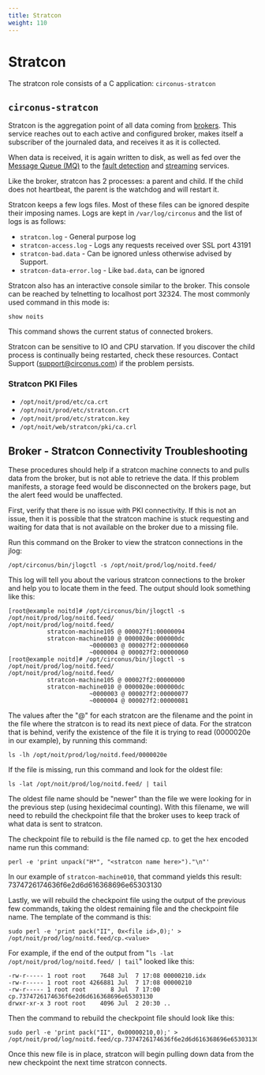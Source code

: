 ```yaml
---
title: Stratcon
weight: 110
---
```


# Stratcon

The stratcon role consists of a C application: `circonus-stratcon`

## `circonus-stratcon`

Stratcon is the aggregation point of all data coming from [brokers](/circonus/on-premises/roles-services/broker).  This service reaches out to each active and configured broker, makes itself a subscriber of the journaled data, and receives it as it is collected.

When data is received, it is again written to disk, as well as fed over the [Message Queue (MQ)](/circonus/on-premises/roles-services/mq) to the [fault detection](/circonus/on-premises/roles-services/fault-detection) and [streaming](/circonus/on-premises/roles-services/web-stream) services.

Like the broker, stratcon has 2 processes: a parent and child.  If the child does not heartbeat, the parent is the watchdog and will restart it.

Stratcon keeps a few logs files. Most of these files can be ignored despite their imposing names. Logs are kept in `/var/log/circonus` and the list of logs is as follows:

 * `stratcon.log` - General purpose log
 * `stratcon-access.log` - Logs any requests received over SSL port 43191
 * `stratcon-bad.data` - Can be ignored unless otherwise advised by Support.
 * `stratcon-data-error.log` - Like `bad.data`, can be ignored

Stratcon also has an interactive console similar to the broker.  This console
can be reached by telnetting to localhost port 32324.  The most commonly used
command in this mode is:
```
show noits
```

This command shows the current status of connected brokers.

Stratcon can be sensitive to IO and CPU starvation.  If you discover the child process is continually being restarted, check these resources.  Contact Support (support@circonus.com) if the problem persists.

### Stratcon PKI Files

 * `/opt/noit/prod/etc/ca.crt`
 * `/opt/noit/prod/etc/stratcon.crt`
 * `/opt/noit/prod/etc/stratcon.key`
 * `/opt/noit/web/stratcon/pki/ca.crl`

## Broker - Stratcon Connectivity Troubleshooting

These procedures should help if a stratcon machine connects to and pulls data from the broker, but is not able to retrieve the data. If this problem manifests, a storage feed would be disconnected on the brokers page, but the alert feed would be unaffected.

First, verify that there is no issue with PKI connectivity. If this is not an issue, then it is possible that the stratcon machine is stuck requesting and waiting for data that is not available on the broker due to a missing file.

Run this command on the Broker to view the stratcon connections in the jlog:
```
/opt/circonus/bin/jlogctl -s /opt/noit/prod/log/noitd.feed/
```

This log will tell you about the various stratcon connections to the broker and help you to locate them in the feed. The output should look something like this:
```
[root@example noitd]# /opt/circonus/bin/jlogctl -s /opt/noit/prod/log/noitd.feed/
/opt/noit/prod/log/noitd.feed/
           stratcon-machine105 @ 000027f1:00000094
           stratcon-machine010 @ 0000020e:000000dc
                       ~0000003 @ 000027f2:00000060
                       ~0000004 @ 000027f2:00000060
[root@example noitd]# /opt/circonus/bin/jlogctl -s /opt/noit/prod/log/noitd.feed/
/opt/noit/prod/log/noitd.feed/
           stratcon-machine105 @ 000027f2:00000000
           stratcon-machine010 @ 0000020e:000000dc
                       ~0000003 @ 000027f2:00000077
                       ~0000004 @ 000027f2:00000081
```

The values after the "@" for each stratcon are the filename and the point in the file where the stratcon is to read its next piece of data.  For the stratcon that is behind, verify the existence of the file it is trying to read (0000020e in our example), by running this command:

```
ls -lh /opt/noit/prod/log/noitd.feed/0000020e
```

If the file is missing, run this command and look for the oldest file:
```
ls -lat /opt/noit/prod/log/noitd.feed/ | tail
```

The oldest file name should be "newer" than the file we were looking for in the previous step (using hexidecimal counting).  With this filename, we will need to rebuild the checkpoint file that the broker uses to keep track of what data is sent to stratcon.

The checkpoint file to rebuild is the file named cp.<hex encoded stratcon name> to get the hex encoded name run this command:

```
perl -e 'print unpack("H*", "<stratcon name here>")."\n"'
```

In our example of `stratcon-machine010`, that command yields this result: 7374726174636f6e2d6d616368696e65303130

Lastly, we will rebuild the checkpoint file using the output of the previous few commands, taking the oldest remaining file and the checkpoint file name.  The template of the command is this:
```
sudo perl -e 'print pack("II", 0x<file id>,0);' > /opt/noit/prod/log/noitd.feed/cp.<value>
```

For example, if the end of the output from "`ls -lat /opt/noit/prod/log/noitd.feed/ | tail`" looked like this:
```
-rw-r----- 1 root root    7648 Jul  7 17:08 00000210.idx
-rw-r----- 1 root root 4266881 Jul  7 17:08 00000210
-rw-r----- 1 root root       8 Jul  7 17:00 cp.7374726174636f6e2d6d616368696e65303130
drwxr-xr-x 3 root root    4096 Jul  2 20:30 ..
```

Then the command to rebuild the checkpoint file should look like this:
```
sudo perl -e 'print pack("II", 0x00000210,0);' > /opt/noit/prod/log/noitd.feed/cp.7374726174636f6e2d6d616368696e65303130
```

Once this new file is in place, stratcon will begin pulling down data from the new checkpoint the next time stratcon connects.
